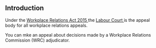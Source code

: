 ##  Introduction

Under the [ Workplace Relations Act 2015
](http://www.irishstatutebook.ie/eli/2015/act/16/enacted/en/html) the [ Labour
Court ](https://www.labourcourt.ie/en/) is the appeal body for all workplace
relations appeals.

You can mke an appeal about decisions made by a Workplace Relations Commission
(WRC) adjudicator.
